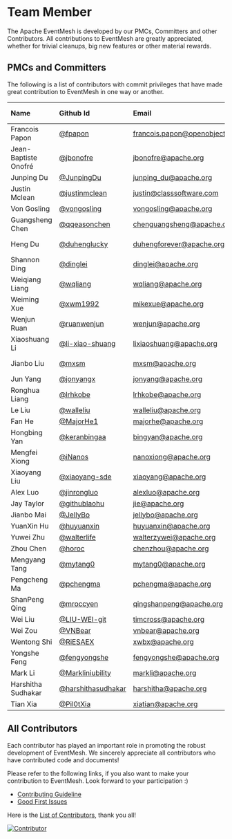 # Team Member

The Apache EventMesh is developed by our PMCs, Committers and other Contributors. All contributions to EventMesh are greatly appreciated, whether for trivial cleanups, big new features or other material rewards.

## PMCs and Committers

The following is a list of contributors with commit privileges that have made great contribution to EventMesh in one way or another.

| Name                 | Github Id                                                  | Email                        | [Roles](https://www.apache.org/foundation/how-it-works.html#roles) | Time Zone |
| :------------------- | :--------------------------------------------------------- | :--------------------------- | :----------------------------------------------------------- | :-------- |
| Francois Papon       | [@fpapon](https://github.com/fpapon)                       | francois.papon@openobject.fr | Mentor                                                       | +1        |
| Jean-Baptiste Onofré | [@jbonofre](https://github.com/jbonofre)                   | jbonofre@apache.org          | Mentor                                                       | +1        |
| Junping Du           | [@JunpingDu](https://github.com/JunpingDu)                 | junping_du@apache.org        | Mentor                                                       | +8        |
| Justin Mclean        | [@justinmclean](https://github.com/justinmclean)           | justin@classsoftware.com     | Mentor                                                       | +10       |
| Von Gosling          | [@vongosling](https://github.com/vongosling)               | vongosling@apache.org        | Mentor                                                       | +8        |
| Guangsheng Chen      | [@qqeasonchen](https://github.com/qqeasonchen)             | chenguangsheng@apache.org    | PMC Chair                                                    | +8        |
| Heng Du              | [@duhenglucky](https://github.com/duhengforever)           | duhengforever@apache.org     | PMC Member                                                   | +8        |
| Shannon Ding         | [@dinglei](https://github.com/dinglei)                     | dinglei@apache.org           | PMC Member                                                   | +8        |
| Weiqiang Liang       | [@wqliang](https://github.com/wqliang)                     | wqliang@apache.org           | PMC Member                                                   | +8        |
| Weiming Xue          | [@xwm1992](https://github.com/xwm1992)                     | mikexue@apache.org           | PMC Member                                                   | +8        |
| Wenjun Ruan          | [@ruanwenjun](https://github.com/ruanwenjun)               | wenjun@apache.org            | PMC Member                                                   | +8        |
| Xiaoshuang Li        | [@li-xiao-shuang](https://github.com/li-xiao-shuang)       | lixiaoshuang@apache.org      | PMC Member                                                   | +8        |
| Jianbo Liu           | [@mxsm](https://github.com/mxsm)                           | mxsm@apache.org              | PMC Member                                                   | +8        |
| Jun Yang             | [@jonyangx](https://github.com/jonyangx)                   | jonyang@apache.org           | Committer                                                    | +8        |
| Ronghua Liang        | [@lrhkobe](https://github.com/lrhkobe)                     | lrhkobe@apache.org           | Committer                                                    | +8        |
| Le Liu               | [@walleliu](https://github.com/walleliu)                   | walleliu@apache.org          | Committer                                                    | +8        |
| Fan He               | [@MajorHe1](https://github.com/MajorHe1)                   | majorhe@apache.org           | Committer                                                    | +8        |
| Hongbing Yan         | [@keranbingaa](https://github.com/keranbingaa)             | bingyan@apache.org           | Committer                                                    | +8        |
| Mengfei Xiong        | [@iNanos](https://github.com/iNanos)                       | nanoxiong@apache.org         | Committer                                                    | +8        |
| Xiaoyang Liu         | [@xiaoyang-sde](https://github.com/xiaoyang-sde)           | xiaoyang@apache.org          | Committer                                                    | -7        |
| Alex Luo             | [@jinrongluo](https://github.com/jinrongluo)               | alexluo@apache.org           | Committer                                                    | -4        |
| Jay Taylor           | [@githublaohu](https://github.com/githublaohu)             | jie@apache.org               | Committer                                                    | +8        |
| Jianbo Mai           | [@JellyBo](https://github.com/jellybo)                     | jellybo@apache.org           | Committer                                                    | +8        |
| YuanXin Hu           | [@huyuanxin](https://github.com/huyuanxin)                 | huyuanxin@apache.org         | Committer                                                    | +8        |
| Yuwei Zhu            | [@walterlife](https://github.com/walterlife)               | walterzywei@apache.org       | Committer                                                    | +8        |
| Zhou Chen            | [@horoc](https://github.com/horoc)                         | chenzhou@apache.org          | Committer                                                    | +8        |
| Mengyang Tang        | [@mytang0](https://github.com/mytang0)                     | mytang0@apache.org           | Committer                                                    | +8        |
| Pengcheng Ma         | [@pchengma](https://github.com/pchengma)                   | pchengma@apache.org          | Committer                                                    | +8        |
| ShanPeng Qing        | [@mroccyen](https://github.com/mroccyen)                   | qingshanpeng@apache.org      | Committer                                                    | +8        |
| Wei Liu              | [@LIU-WEI-git](https://github.com/LIU-WEI-git)             | timcross@apache.org          | Committer                                                    | +8        |
| Wei Zou              | [@VNBear](https://github.com/VNBear)                       | vnbear@apache.org            | Committer                                                    | +8        |
| Wentong Shi          | [@RiESAEX](https://github.com/RiESAEX)                     | xwbx@apache.org              | Committer                                                    | +8        |
| Yongshe Feng         | [@fengyongshe](https://github.com/fengyongshe)             | fengyongshe@apache.org       | Committer                                                    | +8        |
| Mark Li              | [@Markliniubility](https://github.com/Markliniubility)     | markli@apache.org            | Committer                                                    | +8        |
| Harshitha Sudhakar   | [@harshithasudhakar](https://github.com/harshithasudhakar) | harshitha@apache.org         | Committer                                                    | +6        |
| Tian Xia             | [@Pil0tXia](https://github.com/Pil0tXia)                   | xiatian@apache.org           | Committer                                                    | +8        |

## All Contributors

Each contributor has played an important role in promoting the robust development of EventMesh. We sincerely appreciate all contributors who have contributed code and documents!

Please refer to the following links, if you also want to make your contribution to EventMesh. Look forward to your participation :)

- [Contributing Guideline](https://github.com/apache/eventmesh/r/docs/en/contribute/03-new-contributor-guidelines.md)
- [Good First Issues](https://github.com/apache/eventmesh/s%3Aopen+is%3Aissue+label%3A%22good+first+issue%22)

Here is the [List of Contributors](https://github.com/apache/eventmesh/tributors), thank you all!

[![Contributor](https://contrib.rocks/image?repo=apache/eventmesh)](https://github.com/apache/eventmesh/tributors)
